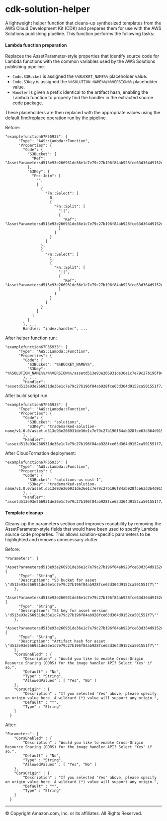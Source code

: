 # cdk-solution-helper

A lightweight helper function that cleans-up synthesized templates from the AWS Cloud Development Kit (CDK) and prepares
them for use with the AWS Solutions publishing pipeline. This function performs the following tasks:

#### Lambda function preparation

Replaces the AssetParameter-style properties that identify source code for Lambda functions with the common variables
used by the AWS Solutions publishing pipeline.

- `Code.S3Bucket` is assigned the `%%BUCKET_NAME%%` placeholder value.
- `Code.S3Key` is assigned the `%%SOLUTION_NAME%%`/`%%VERSION%%` placeholder value.
- `Handler` is given a prefix identical to the artifact hash, enabling the Lambda function to properly find the handler in the extracted source code package.

These placeholders are then replaced with the appropriate values using the default find/replace operation run by the pipeline.

Before:

```
"examplefunction67F55935": {
      "Type": "AWS::Lambda::Function",
      "Properties": {
        "Code": {
          "S3Bucket": {
            "Ref": "AssetParametersd513e93e266931de36e1c7e79c27b196f84ab928fce63d364d9152ca501551f7S3Bucket54E71A95"
          },
          "S3Key": {
            "Fn::Join": [
              "",
              [
                {
                  "Fn::Select": [
                    0,
                    {
                      "Fn::Split": [
                        "||",
                        {
                          "Ref": "AssetParametersd513e93e266931de36e1c7e79c27b196f84ab928fce63d364d9152ca501551f7S3VersionKeyC789D8B1"
                        }
                      ]
                    }
                  ]
                },
                {
                  "Fn::Select": [
                    1,
                    {
                      "Fn::Split": [
                        "||",
                        {
                          "Ref": "AssetParametersd513e93e266931de36e1c7e79c27b196f84ab928fce63d364d9152ca501551f7S3VersionKeyC789D8B1"
                        }
                      ]
                    }
                  ]
                }
              ]
            ]
          }
        }, ...
        Handler: "index.handler", ...
```

After helper function run:

```
"examplefunction67F55935": {
      "Type": "AWS::Lambda::Function",
      "Properties": {
        "Code": {
          "S3Bucket": "%%BUCKET_NAME%%",
          "S3Key": "%%SOLUTION_NAME%%/%%VERSION%%/assetd513e93e266931de36e1c7e79c27b196f84ab928fce63d364d9152ca501551f7.zip"
        }, ...
        "Handler": "assetd513e93e266931de36e1c7e79c27b196f84ab928fce63d364d9152ca501551f7/index.handler"
```

After build script run:

```
"examplefunction67F55935": {
      "Type": "AWS::Lambda::Function",
      "Properties": {
        "Code": {
          "S3Bucket": "solutions",
          "S3Key": "trademarked-solution-name/v1.0.0/asset.d513e93e266931de36e1c7e79c27b196f84ab928fce63d364d9152ca501551f7.zip"
        }, ...
        "Handler": "assetd513e93e266931de36e1c7e79c27b196f84ab928fce63d364d9152ca501551f7/index.handler"
```

After CloudFormation deployment:

```
"examplefunction67F55935": {
      "Type": "AWS::Lambda::Function",
      "Properties": {
        "Code": {
          "S3Bucket": "solutions-us-east-1",
          "S3Key": "trademarked-solution-name/v1.0.0/asset.d513e93e266931de36e1c7e79c27b196f84ab928fce63d364d9152ca501551f7.zip"
        }, ...
        "Handler": "assetd513e93e266931de36e1c7e79c27b196f84ab928fce63d364d9152ca501551f7/index.handler"
```

#### Template cleanup

Cleans-up the parameters section and improves readability by removing the AssetParameter-style fields that would have
been used to specify Lambda source code properties. This allows solution-specific parameters to be highlighted and
removes unnecessary clutter.

Before:

```
"Parameters": {
    "AssetParametersd513e93e266931de36e1c7e79c27b196f84ab928fce63d364d9152ca501551f7S3Bucket54E71A95": {
      "Type": "String",
      "Description": "S3 bucket for asset \"d513e93e266931de36e1c7e79c27b196f84ab928fce63d364d9152ca501551f7\""
    },
    "AssetParametersd513e93e266931de36e1c7e79c27b196f84ab928fce63d364d9152ca501551f7S3VersionKeyC789D8B1": {
      "Type": "String",
      "Description": "S3 key for asset version \"d513e93e266931de36e1c7e79c27b196f84ab928fce63d364d9152ca501551f7\""
    },
    "AssetParametersd513e93e266931de36e1c7e79c27b196f84ab928fce63d364d9152ca501551f7ArtifactHash7AA751FE": {
      "Type": "String",
      "Description": "Artifact hash for asset \"d513e93e266931de36e1c7e79c27b196f84ab928fce63d364d9152ca501551f7\""
    },
    "CorsEnabled" : {
        "Description" : "Would you like to enable Cross-Origin Resource Sharing (CORS) for the image handler API? Select 'Yes' if so.",
        "Default" : "No",
        "Type" : "String",
        "AllowedValues" : [ "Yes", "No" ]
    },
    "CorsOrigin" : {
        "Description" : "If you selected 'Yes' above, please specify an origin value here. A wildcard (*) value will support any origin.",
        "Default" : "*",
        "Type" : "String"
    }
  }
```

After:

```
"Parameters": {
    "CorsEnabled" : {
        "Description" : "Would you like to enable Cross-Origin Resource Sharing (CORS) for the image handler API? Select 'Yes' if so.",
        "Default" : "No",
        "Type" : "String",
        "AllowedValues" : [ "Yes", "No" ]
    },
    "CorsOrigin" : {
        "Description" : "If you selected 'Yes' above, please specify an origin value here. A wildcard (*) value will support any origin.",
        "Default" : "*",
        "Type" : "String"
    }
  }
```

---

&copy; Copyright Amazon.com, Inc. or its affiliates. All Rights Reserved.
